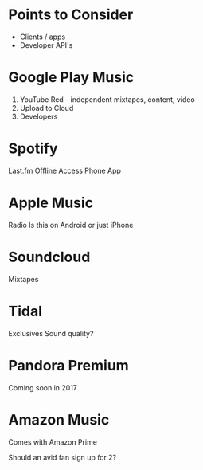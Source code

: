 # Points to Consider

* Clients / apps
* Developer API's

# Google Play Music

1. YouTube Red - independent mixtapes, content, video
1. Upload to Cloud
1. Developers

# Spotify

Last.fm
Offline Access
Phone App

# Apple Music

Radio 
Is this on Android or just iPhone

# Soundcloud

Mixtapes

# Tidal

Exclusives
Sound quality?

# Pandora Premium

Coming soon in 2017

# Amazon Music
Comes with Amazon Prime

Should an avid fan sign up for 2?

